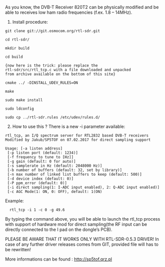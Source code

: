 As you know, the DVB-T Receiver 820T2 can be physically modified and be able to receives low ham radio frequencies (f.ex. 1.8 – 14MHz).

1. Install procedure:

```
git clone git://git.osmocom.org/rtl-sdr.git

cd rtl-sdr/

mkdir build

cd build

{now here is the trick: please replace the 
rtl-sdr/src/rtl_tcp.c with a file downloaded and unpacked 
from archive available on the bottom of this site}

cmake ../ -DINSTALL_UDEV_RULES=ON

make

sudo make install

sudo ldconfig

sudo cp ../rtl-sdr.rules /etc/udev/rules.d/
```

2. How to use this ?
There is a new -i parameter available:

```
rtl_tcp, an I/Q spectrum server for RTL2832 based DVB-T receivers
Modified by Jakub/SP5TOF on 07.02.2017 for direct sampling support

Usage: [-a listen address]
 [-p listen port (default: 1234)]
 [-f frequency to tune to [Hz]]
 [-g gain (default: 0 for auto)]
 [-s samplerate in Hz (default: 2048000 Hz)]
 [-b number of buffers (default: 32, set by library)]
 [-n max number of linked list buffers to keep (default: 500)]
 [-d device index (default: 0)]
 [-P ppm_error (default: 0)]
 [-i direct sampling(1: I-ADC input enabled), 2: Q-ADC input enabled)]
 [-c AGC Mode(1: ON, 0: OFF), default: 1(ON)

```

 Example:
```
  rtl_tcp -i 1 -c 0 -g 49.6
```

By typing the command above, you will be able to launch the rtl_tcp process with support of hardware mod for direct sampling(the RF input can be directly connected to the I pad on the dongle’s PCB).

PLEASE BE AWARE THAT IT WORKS ONLY WITH RTL-SDR-0.5.3 DRIVER!
In case of any further driver releases comes from GIT, provided file will has to be rewritten!

More informations can be found : http://sp5tof.qrz.pl

